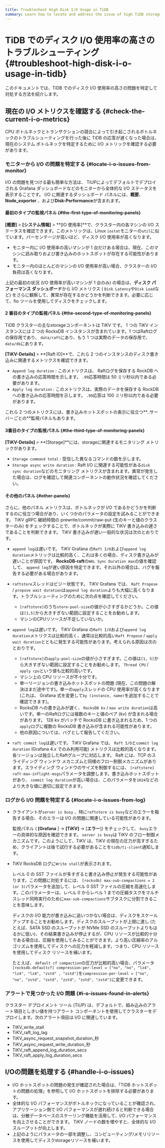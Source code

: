 ```yaml
---
title: Troubleshoot High Disk I/O Usage in TiDB
summary: Learn how to locate and address the issue of high TiDB storage I/O usage.
---
```


# TiDB でのディスク I/O 使用率の高さのトラブルシューティング {#troubleshoot-high-disk-i-o-usage-in-tidb}

このドキュメントでは、TiDB でのディスク I/O 使用率の高さの問題を特定して対処する方法を紹介します。

## 現在の I/O メトリクスを確認する {#check-the-current-i-o-metrics}

CPU ボトルネックとトランザクションの競合によって引き起こされるボトルネックのトラブルシューティングを行った後に TiDB の応答が遅くなった場合は、現在のシステム ボトルネックを特定するために I/O メトリックを確認する必要があります。

### モニターから I/O の問題を特定する {#locate-i-o-issues-from-monitor}

I/O の問題を見つける最も簡単な方法は、 TiUPによってデフォルトでデプロイされる Grafana ダッシュボードなどのモニターから全体的な I/O ステータスを表示することです。 I/O に関連するダッシュボード パネルには、**概要**、 **Node_exporter** 、および**Disk-Performance**が含まれます。

#### 最初のタイプの監視パネル {#the-first-type-of-monitoring-panels}

**[概要]** &gt; **[システム情報]** &gt; **[IO 使用率]**で、クラスター内の各マシンの I/O ステータスを確認できます。このメトリックは、Linux `iostat`モニターの`util`に似ています。パーセンテージが高いほど、ディスク I/O 使用率が高くなります。

-   モニター内に I/O 使用率の高いマシンが 1 台だけある場合は、現在、このマシンに読み取りおよび書き込みのホットスポットが存在する可能性があります。
-   モニター内のほとんどのマシンの I/O 使用率が高い場合、クラスターの I/O 負荷は高くなります。

上記の最初の状況 (I/O 使用率が高いマシンが 1 台のみ) の場合は、**ディスク パフォーマンス ダッシュボード**から I/O メトリクス ( `Disk Latency`や`Disk Load`など) をさらに観察して、異常が存在するかどうかを判断できます。必要に応じて、fio ツールを使用してディスクをチェックします。

#### 2 番目のタイプの監視パネル {#the-second-type-of-monitoring-panels}

TiDB クラスターの主なstorageコンポーネントは TiKV です。 1 つの TiKV インスタンスには 2 つの RocksDB インスタンスが含まれています。1 つはRaftログの保存用であり、 `data/raft`にあり、もう 1 つは実際のデータの保存用で、 `data/db`にあります。

**[TiKV-Details]** &gt; **[Raft IO]**で、これら 2 つのインスタンスのディスク書き込みに関連するメトリクスを確認できます。

-   `Append log duration` : このメトリクスは、 Raftログを保存する RockDB への書き込みの応答時間を示します。 `.99`応答時間は 50 ミリ秒以内である必要があります。
-   `Apply log duration` : このメトリクスは、実際のデータを保存する RockDB への書き込みの応答時間を示します。 `.99`応答は 100 ミリ秒以内である必要があります。

これら 2 つのメトリクスには、書き込みホットスポットの表示に役立つ**..サーバーごとの**監視パネルもあります。

#### 3番目のタイプの監視パネル {#the-third-type-of-monitoring-panels}

**[TiKV-Details]** &gt; **[Storage]**には、storageに関連するモニタリング メトリックがあります。

-   `Storage command total` : 受信した異なるコマンドの数を示します。
-   `Storage async write duration` : Raft I/O に関連する可能性がある`disk sync duration`などのモニタリング メトリクスが含まれます。異常が発生した場合は、ログを確認して関連コンポーネントの動作状況を確認してください。

#### その他のパネル {#other-panels}

さらに、他のパネル メトリクスは、ボトルネックが I/O であるかどうかを判断するのに役立つ場合があり、いくつかのパラメータの設定を試みることができます。 TiKV gRPC 継続時間の prewrite/commit/raw-put (生のキーと値のクラスターのみ) をチェックすることで、ボトルネックが実際に TiKV 書き込みの遅さであることを判断できます。 TiKV 書き込みが遅い一般的な状況は次のとおりです。

-   `append log`は遅いです。 TiKV Grafana の`Raft I/O`および`append log duration`メトリックは比較的高く、これは多くの場合、ディスク書き込みが遅いことが原因です。 **RocksDB-raft**の`WAL Sync Duration max`の値を確認して、 `append log`が遅い原因を特定できます。それ以外の場合は、バグを報告する必要がある場合があります。

-   `raftstore`スレッドはビジー状態です。 TiKV Grafana では、 `Raft Propose` / `propose wait duration`は`append log duration`よりも大幅に高くなります。トラブルシューティングのために次の点を確認してください。

    -   `[raftstore]`のうち`store-pool-size`の値が小さすぎるかどうか。この値は`[1,5]`から大きすぎない範囲に設定することをお勧めします。
    -   マシンのCPUリソースが不足していないか。

-   `append log`は遅いです。 TiKV Grafana の`Raft I/O`および`append log duration`メトリクスは比較的高く、通常は比較的高い`Raft Propose` / `apply wait duration`とともに発生する可能性があります。考えられる原因は次のとおりです。

    -   `[raftstore]`の`apply-pool-size`の値が小さすぎます。この値は`[1, 5]`から大きすぎない範囲に設定することをお勧めします。 `Thread CPU` / `apply cpu`という値も比較的高いです。
    -   マシン上の CPU リソースが不十分です。
    -   単一リージョンの書き込みホットスポットの問題 (現在、この問題の解決はまだ途中です)。単一の`apply`スレッドの CPU 使用率が高くなります (これは、 Grafana 式を変更して`by (instance, name)`を追加することで確認できます)。
    -   RocksDB への書き込みが遅く、 `RocksDB kv` / `max write duration`は高いです。単一のRaftログには複数のキーと値のペア (kv) が含まれる場合があります。 128 kv がバッチで RocksDB に書き込まれるため、1 つの`apply`ログに複数の RocksDB 書き込みが含まれる可能性があります。
    -   他の原因については、バグとして報告してください。

-   `raft commit log`は遅いです。 TiKV Grafana では、 `Raft I/O`と`commit log duration` (Grafana 4.x でのみ利用可能) メトリクスは比較的高くなります。各リージョンは独立したRaftグループに対応します。 Raft には、TCP のスライディング ウィンドウ メカニズムと同様のフロー制御メカニズムがあります。スライディング ウィンドウのサイズを制御するには、 `[raftstore] raft-max-inflight-msgs`パラメータを調整します。書き込みホットスポットがあり、 `commit log duration`が高い場合は、このパラメータを`1024`などのより大きな値に適切に設定できます。

### ログから I/O 問題を特定する {#locate-i-o-issues-from-log}

-   クライアントが`server is busy` 、特に`raftstore is busy`などのエラーを報告する場合、そのエラーは I/O の問題に関連している可能性があります。

    監視パネル ( **[Grafana** ] -&gt; **[TiKV]** -&gt; [**エラー**]) をチェックして、 `busy`エラーの具体的な原因を確認できます。 `server is busy`は TiKV のフロー制御メカニズムです。このようにして、TiKV は、TiKV の現在の圧力が高すぎるため、クライアントは後で試行する必要があることを`tidb/ti-client`通知します。

-   TiKV RocksDB ログに`Write stall`が表示されます。

    レベル 0 の SST ファイルが多すぎると書き込み停止が発生する可能性があります。この問題に対処するには、 `[rocksdb] max-sub-compactions = 2 (or 3)`パラメータを追加して、レベル 0 SST ファイルの圧縮を高速化します。このパラメーターは、レベル 0 からレベル 1 までの圧縮タスクをマルチスレッド同時実行のために`max-sub-compactions`サブタスクに分割できることを意味します。

    ディスクの I/O 能力が書き込みに追いつかない場合は、ディスクをスケールアップすることをお勧めします。ディスクのスループットが上限に達し (たとえば、SATA SSD のスループットが NVMe SSD のスループットよりもはるかに低い)、その結果書き込みが停止するが、CPU リソースが比較的十分である場合は、圧縮を使用してみることができます。より高い圧縮率のアルゴリズムを使用してディスクへの圧力を軽減します。つまり、CPU リソースを使用してディスク リソースを補います。

    たとえば、 `default cf compaction`の圧力が比較的高い場合、パラメータ`[rocksdb.defaultcf] compression-per-level = ["no", "no", "lz4", "lz4", "lz4", "zstd" , "zstd"]`を`compression-per-level = ["no", "no", "zstd", "zstd", "zstd", "zstd", "zstd"]`に変更できます。

### アラートで見つかった I/O 問題 {#i-o-issues-found-in-alerts}

クラスター デプロイメント ツール (TiUP) は、デフォルトで、組み込みのアラート項目としきい値を持つアラート コンポーネントを使用してクラスターをデプロイします。次のアラート項目は I/O に関連しています。

-   TiKV_write_stall
-   TiKV_raft_log_lag
-   TiKV_async_request_snapshot_duration_秒
-   TiKV_async_request_write_duration_秒
-   TiKV_raft_append_log_duration_secs
-   TiKV_raft_apply_log_duration_secs

## I/Oの問題を処理する {#handle-i-o-issues}

-   I/O ホットスポットの問題の発生が確認された場合は、「TiDB ホットスポットの問題の処理」を参照して I/O ホットスポットを排除する必要があります。
-   全体的な I/O パフォーマンスがボトルネックになっていることが確認され、アプリケーション側で I/O パフォーマンスが遅れ続けると判断できる場合は、分散データベースのスケーリング機能を活用して、I/O パフォーマンスを向上させることができます。 TiKV ノードの数を増やすと、全体的な I/O スループットが向上します。
-   上記のようにパラメータの一部を調整し、コンピューティング/メモリリソースを使用してディスクstorageリソースを補います。
